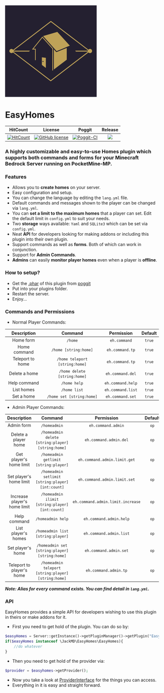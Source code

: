 ![EasyHomes Banner](https://github.com/AntiCores/EasyHomes/blob/master/meta/EasyHomes.png)
# EasyHomes

| HitCount | License | Poggit | Release |
|:--:|:--:|:--:|:--:|
|[![HitCount](http://hits.dwyl.io/AntiCores/EasyHomes.svg)](http://hits.dwyl.io/AntiCores/EasyHomes)|[![GitHub license](https://img.shields.io/github/license/AntiCores/EasyHomes.svg)](https://github.com/AntiCores/EasyHomes/blob/master/LICENSE)|[![Poggit-CI](https://poggit.pmmp.io/ci.shield/AntiCores/EasyHomes/EasyHomes)](https://poggit.pmmp.io/ci/AntiCores/EasyHomes/EasyHomes)|[![](https://poggit.pmmp.io/shield.state/EasyHomes)](https://poggit.pmmp.io/p/EasyHomes)|

### A highly customizable and easy-to-use Homes plugin which supports both commands and forms for your Minecraft Bedrock Server running on PocketMine-MP. 

### Features

- Allows you to **create homes** on your server.
- Easy configuration and setup.
- You can change the language by editing the `lang.yml` file.
- Default commands and messages shown to the player can be changed via `lang.yml`.
- You can **set a limit to the maximum homes** that a player can set. Edit the default limit in `config.yml` to suit your needs.
- Two **storage** ways available: `Yaml` and `SQLite3` which can be set via `config.yml`.
- Neat **API** for developers looking for making addons or including this plugin into their own plugin.
- Support commands as well as **forms**. Both of which can work in conjunction.
- Support for **Admin Commands**.
- **Admins** can easily **monitor player homes** even when a player is **offline**.

### How to setup?

- Get the [.phar](https://poggit.pmmp.io/ci/AntiCores/EasyHomes/EasyHomes) of this plugin from [poggit](https://poggit.pmmp.io/ci/AntiCores/EasyHomes/EasyHomes)
- Put into your plugins folder.
- Restart the server.
- Enjoy...

### Commands and Permissions

- Normal Player Commands:

|Description|Command|Permission|Default|
|:--:|:--:|:--:|:--:|
|Home form|`/home`|`eh.command`|`true`|
|Home command|`/home [string:home]`|`eh.command.tp`|`true`|
|Teleport to home|`/home teleport [string:home]`|`eh.command.tp`|`true`|
|Delete a home|`/home delete [string:home]`|`eh.command.del`|`true`|
|Help command|`/home help`|`eh.command.help`|`true`|
|List homes|`/home list`|`eh.command.list`|`true`|
|Set a home|`/home set [string:home]`|`eh.command.set`|`true`|

- Admin Player Commands:

|Description|Command|Permission|Default|
|:--:|:--:|:--:|:--:|
|Admin form|`/homeadmin`|`eh.command.admin`|`op`|
|Delete a player home|`/homeadmin delete [string:player] [string:home]`|`eh.command.admin.del`|`op`|
|Get player's home limit|`/homeadmin getlimit [string:player]`|`eh.command.admin.limit.get`|`op`|
|Set player's home limit|`/homeadmin setlimit [string:player] [int:count]`|`eh.command.admin.limit.set`|`op`|
|Increase player's home limit|`/homeadmin ilimit [string:player] [int:count]`|`eh.command.admin.limit.increase`|`op`|
|Help command|`/homeadmin help`|`eh.command.admin.help`|`op`|
|List player's homes|`/homeadmin list [string:player]`|`eh.command.admin.list`|`op`|
|Set player's home|`/homeadmin set [string:player] [string:home]`|`eh.command.admin.set`|`op`|
|Teleport to player's home|`/homeadmin teleport [string:player] [string:home]`|`eh.command.admin.tp`|`op`|

**_Note: Alias for every command exists. You can find detail in `lang.yml`._** 

### API

EasyHomes provides a simple API for developers wishing to use this plugin in theirs or make addons for it.<br />
- First you need to get hold of the plugin. You can do so by:<br />
```php
$easyHomes = Server::getInstance()->getPluginManager()->getPlugin("EasyHomes");
if($easyHomes instanceof \JackMD\EasyHomes\EasyHomes){
    //do whatever
}
```
- Then you need to get hold of the provider via:<br />
```php
$provider = $easyhomes->getProvider();
```
- Now you take a look at [ProviderInterface](https://github.com/AntiCores/EasyHomes/blob/master/src/JackMD/EasyHomes/provider/ProviderInterface.php) for the things you can access.
- Everything in it is easy and straight forward.
